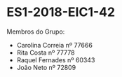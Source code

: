 # ES1-2018-EIC1-42
Membros do Grupo:
- Carolina Correia nº 77666
- Rita Costa nº 77778
- Raquel Fernades nº 60343
- João Neto nº 72809
